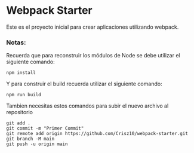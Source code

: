 
# Webpack Starter

Este es el proyecto inicial para crear aplicaciones utilizando webpack.

### Notas:
Recuerda que para reconstruir los módulos de Node se debe utilizar el siguiente comando:

```
npm install
```

Y para construir el build recuerda utilizar el siguiente comando:

```
npm run build
```

Tambien necesitas estos comandos para subir el nuevo archivo al repositorio

````
git add .
git commit -m "Primer Commit"
git remote add origin https://github.com/Crisz10/webpack-starter.git
git branch -M main
git push -u origin main
````
